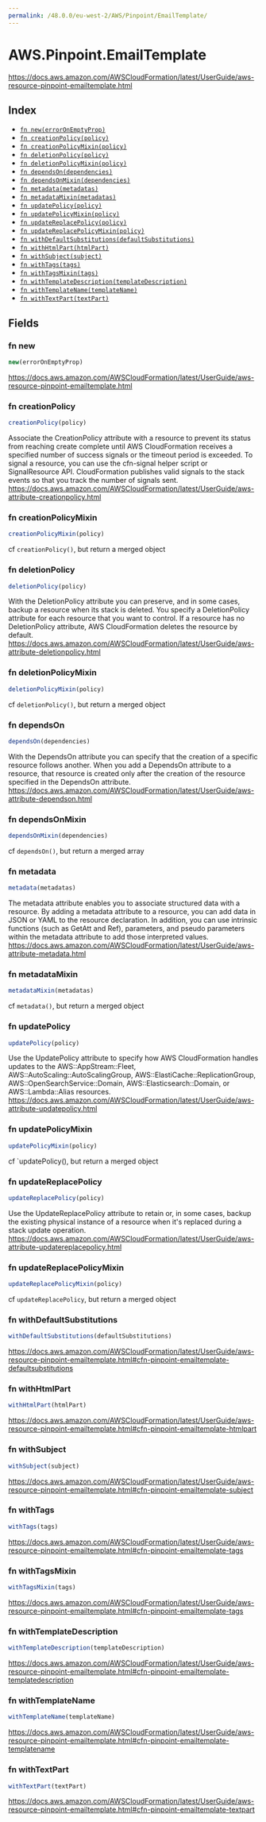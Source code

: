 ```yaml
---
permalink: /48.0.0/eu-west-2/AWS/Pinpoint/EmailTemplate/
---
```


# AWS.Pinpoint.EmailTemplate

https://docs.aws.amazon.com/AWSCloudFormation/latest/UserGuide/aws-resource-pinpoint-emailtemplate.html

## Index

* [`fn new(errorOnEmptyProp)`](#fn-new)
* [`fn creationPolicy(policy)`](#fn-creationpolicy)
* [`fn creationPolicyMixin(policy)`](#fn-creationpolicymixin)
* [`fn deletionPolicy(policy)`](#fn-deletionpolicy)
* [`fn deletionPolicyMixin(policy)`](#fn-deletionpolicymixin)
* [`fn dependsOn(dependencies)`](#fn-dependson)
* [`fn dependsOnMixin(dependencies)`](#fn-dependsonmixin)
* [`fn metadata(metadatas)`](#fn-metadata)
* [`fn metadataMixin(metadatas)`](#fn-metadatamixin)
* [`fn updatePolicy(policy)`](#fn-updatepolicy)
* [`fn updatePolicyMixin(policy)`](#fn-updatepolicymixin)
* [`fn updateReplacePolicy(policy)`](#fn-updatereplacepolicy)
* [`fn updateReplacePolicyMixin(policy)`](#fn-updatereplacepolicymixin)
* [`fn withDefaultSubstitutions(defaultSubstitutions)`](#fn-withdefaultsubstitutions)
* [`fn withHtmlPart(htmlPart)`](#fn-withhtmlpart)
* [`fn withSubject(subject)`](#fn-withsubject)
* [`fn withTags(tags)`](#fn-withtags)
* [`fn withTagsMixin(tags)`](#fn-withtagsmixin)
* [`fn withTemplateDescription(templateDescription)`](#fn-withtemplatedescription)
* [`fn withTemplateName(templateName)`](#fn-withtemplatename)
* [`fn withTextPart(textPart)`](#fn-withtextpart)

## Fields

### fn new

```ts
new(errorOnEmptyProp)
```

https://docs.aws.amazon.com/AWSCloudFormation/latest/UserGuide/aws-resource-pinpoint-emailtemplate.html

### fn creationPolicy

```ts
creationPolicy(policy)
```

Associate the CreationPolicy attribute with a resource to prevent its status from reaching create complete until AWS CloudFormation receives a specified number of success signals or the timeout period is exceeded. To signal a resource, you can use the cfn-signal helper script or SignalResource API. CloudFormation publishes valid signals to the stack events so that you track the number of signals sent. 
https://docs.aws.amazon.com/AWSCloudFormation/latest/UserGuide/aws-attribute-creationpolicy.html

### fn creationPolicyMixin

```ts
creationPolicyMixin(policy)
```

cf `creationPolicy()`, but return a merged object

### fn deletionPolicy

```ts
deletionPolicy(policy)
```

With the DeletionPolicy attribute you can preserve, and in some cases, backup a resource when its stack is deleted. You specify a DeletionPolicy attribute for each resource that you want to control. If a resource has no DeletionPolicy attribute, AWS CloudFormation deletes the resource by default. 
https://docs.aws.amazon.com/AWSCloudFormation/latest/UserGuide/aws-attribute-deletionpolicy.html

### fn deletionPolicyMixin

```ts
deletionPolicyMixin(policy)
```

cf `deletionPolicy()`, but return a merged object

### fn dependsOn

```ts
dependsOn(dependencies)
```

With the DependsOn attribute you can specify that the creation of a specific resource follows another. When you add a DependsOn attribute to a resource, that resource is created only after the creation of the resource specified in the DependsOn attribute. 
https://docs.aws.amazon.com/AWSCloudFormation/latest/UserGuide/aws-attribute-dependson.html

### fn dependsOnMixin

```ts
dependsOnMixin(dependencies)
```

cf `dependsOn()`, but return a merged array

### fn metadata

```ts
metadata(metadatas)
```

The metadata attribute enables you to associate structured data with a resource. By adding a metadata attribute to a resource, you can add data in JSON or YAML to the resource declaration. In addition, you can use intrinsic functions (such as GetAtt and Ref), parameters, and pseudo parameters within the metadata attribute to add those interpreted values. 
https://docs.aws.amazon.com/AWSCloudFormation/latest/UserGuide/aws-attribute-metadata.html

### fn metadataMixin

```ts
metadataMixin(metadatas)
```

cf `metadata()`, but return a merged object

### fn updatePolicy

```ts
updatePolicy(policy)
```

Use the UpdatePolicy attribute to specify how AWS CloudFormation handles updates to the AWS::AppStream::Fleet, AWS::AutoScaling::AutoScalingGroup, AWS::ElastiCache::ReplicationGroup, AWS::OpenSearchService::Domain, AWS::Elasticsearch::Domain, or AWS::Lambda::Alias resources. 
https://docs.aws.amazon.com/AWSCloudFormation/latest/UserGuide/aws-attribute-updatepolicy.html

### fn updatePolicyMixin

```ts
updatePolicyMixin(policy)
```

cf `updatePolicy(), but return a merged object

### fn updateReplacePolicy

```ts
updateReplacePolicy(policy)
```

Use the UpdateReplacePolicy attribute to retain or, in some cases, backup the existing physical instance of a resource when it's replaced during a stack update operation. 
https://docs.aws.amazon.com/AWSCloudFormation/latest/UserGuide/aws-attribute-updatereplacepolicy.html

### fn updateReplacePolicyMixin

```ts
updateReplacePolicyMixin(policy)
```

cf `updateReplacePolicy`, but return a merged object

### fn withDefaultSubstitutions

```ts
withDefaultSubstitutions(defaultSubstitutions)
```

https://docs.aws.amazon.com/AWSCloudFormation/latest/UserGuide/aws-resource-pinpoint-emailtemplate.html#cfn-pinpoint-emailtemplate-defaultsubstitutions

### fn withHtmlPart

```ts
withHtmlPart(htmlPart)
```

https://docs.aws.amazon.com/AWSCloudFormation/latest/UserGuide/aws-resource-pinpoint-emailtemplate.html#cfn-pinpoint-emailtemplate-htmlpart

### fn withSubject

```ts
withSubject(subject)
```

https://docs.aws.amazon.com/AWSCloudFormation/latest/UserGuide/aws-resource-pinpoint-emailtemplate.html#cfn-pinpoint-emailtemplate-subject

### fn withTags

```ts
withTags(tags)
```

https://docs.aws.amazon.com/AWSCloudFormation/latest/UserGuide/aws-resource-pinpoint-emailtemplate.html#cfn-pinpoint-emailtemplate-tags

### fn withTagsMixin

```ts
withTagsMixin(tags)
```

https://docs.aws.amazon.com/AWSCloudFormation/latest/UserGuide/aws-resource-pinpoint-emailtemplate.html#cfn-pinpoint-emailtemplate-tags

### fn withTemplateDescription

```ts
withTemplateDescription(templateDescription)
```

https://docs.aws.amazon.com/AWSCloudFormation/latest/UserGuide/aws-resource-pinpoint-emailtemplate.html#cfn-pinpoint-emailtemplate-templatedescription

### fn withTemplateName

```ts
withTemplateName(templateName)
```

https://docs.aws.amazon.com/AWSCloudFormation/latest/UserGuide/aws-resource-pinpoint-emailtemplate.html#cfn-pinpoint-emailtemplate-templatename

### fn withTextPart

```ts
withTextPart(textPart)
```

https://docs.aws.amazon.com/AWSCloudFormation/latest/UserGuide/aws-resource-pinpoint-emailtemplate.html#cfn-pinpoint-emailtemplate-textpart